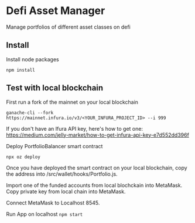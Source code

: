 # Defi Asset Manager

Manage portfolios of different asset classes on defi

## Install

Install node packages

`npm install`

## Test with local blockchain

First run a fork of the mainnet on your local blockchain

`ganache-cli --fork https://mainnet.infura.io/v3/<YOUR_INFURA_PROJECT_ID> --i 999`

If you don't have an Ifura API key, here's how to get one: https://medium.com/jelly-market/how-to-get-infura-api-key-e7d552dd396f

Deploy PortfolioBalancer smart contract

`npx oz deploy`

Once you have deployed the smart contract on your local blockchain, copy the address into /src/wallet/hooks/Portfolio.js.

Import one of the funded accounts from local blochckain into MetaMask.
Copy private key from local chain into MetaMask.

Connect MetaMask to Localhost 8545.

Run App on localhost
`npm start`
